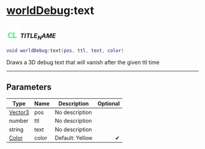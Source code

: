 # [worldDebug](../worlddebug/README.md):text

### <img src="../../.gitbook/assets/client.png" width="32" height="32" /> $TITLE_NAME$

```lua
void worldDebug:text(pos, ttl, text, color)
```

Draws a 3D debug text that will vanish after the given ttl time<br>

-----------------
## Parameters

| Type   | Name | Description | Optional |
| ------ | ---- | ----------- | -------: |
| [Vector3](../vector3/README.md) | pos | No description |  |
| number | ttl | No description |  |
| string | text | No description |  |
| [Color](../color/README.md) | color | Default: Yellow | ✔ |
